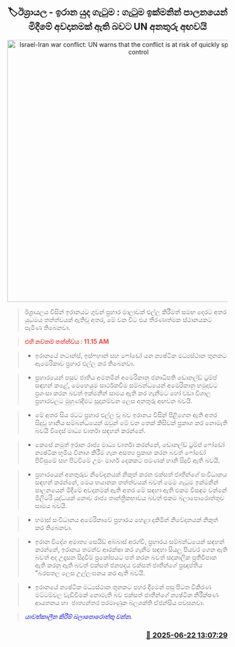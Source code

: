 <p align='center'><b><h2 align='center' title='Israel-Iran war conflict: UN warns that the conflict is at risk of quickly spiraling out of control'>🏷ඊශ්‍රායල - ඉරාන යුද ගැටුම : ගැටුම ඉක්මනින් පාලනයෙන් මිදීමේ අවදානමක් ඇති බවට UN අනතුරු අඟවයි</h2></b></p>
<p align='center'><img src='https://helakuru.sgp1.cdn.digitaloceanspaces.com/esana/images/lib/un-antonio-guterres.jpg' width='600' alt='Israel-Iran war conflict: UN warns that the conflict is at risk of quickly spiraling out of control'></p>

> ඊශ්‍රායලය විසින් ඉරානයට ගුවන් ප්‍රහාර මාලාවක් එල්ල කිරීමත් සමඟ දෙරට අතර යුධමය තත්ත්වයක් ඇතිවූ අතර, මේ වන විට එය තීරණාත්මක ස්ථානයකට පැමිණ තිබෙනවා.

> <span style='color:#e64c4c'><strong>එහි නවතම තත්ත්වය : 11.15 AM</strong></span>

> * ඉරානයේ නටාන්ස්, ඉස්ෆහාන් සහ ෆෝඩෝ යන න්‍යෂ්ටික මධ්‍යස්ථාන තුනකට ඇමෙරිකාව ප්‍රහාර එල්ල කර තිබෙනවා.

> * ප්‍රහාරයෙන් පසුව ජාතිය අමතමින් අමෙරිකානු ජනාධිපති ඩොනල්ඩ් ට්‍රම්ප් සඳහන් කළේ, මෙහෙයුම සාර්ථකවීම සම්බන්ධයෙන් අමෙරිකානු හමුදාවට ප්‍රශංසා කරන බවත් ඉක්මනින් සාමය ඇති කර ගැනීමට හෝ වඩා විශාල ප්‍රහාරවලට මුහුණදීමට සූදානම්වන ලෙස අනතුරු අඟවන බවයි.

> * මේ අතර සිය රටට ප්‍රහාර එල්ල වූ බව ඉරානය විසින් පිළිගෙන ඇති අතර සිදුවූ හානිය සම්බන්ධයෙන් ඔවුන් මේ වන තෙක් කිසිවක් ප්‍රකාශ කර නොමැති බවයි විදෙස් මාධ්‍ය වාර්තා සඳහන් කරන්නේ.

> * කෙසේ නමුත් ඉරාන රාජ්‍ය මාධ්‍ය වාර්තා කරන්නේ, ඩොනල්ඩ් ට්‍රම්ප් ෆෝඩෝ න්‍යෂ්ටික භූමිය විනාශ කිරීම ගැන අසත්‍ය ප්‍රකාශ කරන බවත් ෆෝඩෝ පිවිසුමේ සහ පිටවීමේ උමං මාර්ග දෙකකට පමණක් හානි සිදුවී ඇති බවයි.

> * ‍ප්‍රහාරයෙන් අනතුරුව නිවේදනයක් නිකුත් කරන එක්සත් ජාතීන්ගේ සංවිධානය සඳහන් කරන්නේ, මෙය භයානක තත්ත්වයක් බවත් මෙම ගැටුම ඉක්මනින් පාලනයෙන් මිදීමේ අවදානමක් ඇති අතර මේ සඳහා ඇති එකම විසඳුම වන්නේ මිලිටරි යුද්ධයක් නොව රාජ්‍ය තාන්ත්‍රිකභාවය බවත් එකම බලාපොරොත්තුව සාමය බවයි.

> * හමාස් සංවිධානය අමෙරිකාවේ ප්‍රහාරය හෙළා දකිමින් නි‍වේදනයක් නිකුත් කර තිබෙනවා.

> * ඉරාන විදේශ අමාත්‍ය සෙයිඩ් අබ්බාස් අරග්චි, ප්‍රහාරය සම්බන්ධයෙන් සඳහන් කරන්නේ, ඉරානය තමන්ව ආරක්ෂා කර ගැනීම සඳහා සියලු පියවර ගෙන ඇති බවත් අද උදෑසන සිදුවීම් ප්‍රකෝපයට පත් කරන බවත් සදාකාලික ප්‍රතිවිපාක ඇති කරනු ඇති බවත් එක්සත් ජනපදය එක්සත් ජාතීන්ගේ ප්‍රඥප්තිය "බරපතල ලෙස උල්ලංඝනය කර ඇති බවයි.

> * ඉරානයේ න්‍යෂ්ටික මධ්‍යස්ථාන තුනකට පහර දීමෙන් පසු පිටත විකිරණ මට්ටම්වල වැඩිවීමක් නොමැති බව එක්සත් ජාතීන්ගේ න්‍යෂ්ටික නිරීක්ෂණ ආයතනය හා  ජාත්‍යන්තර පරමාණුක බලශක්ති ඒජන්සිය පවසනවා.

> <span style='color:#4c4ce6'><em><strong>යාවත්කාලීන කිරීම් බලාපොරොත්තු වන්න.</strong></em></span>



<h3 align='right'><a href='https://www.helakuru.lk/esana/p/111233/'>📅 2025-06-22 13:07:29</a></h3>
